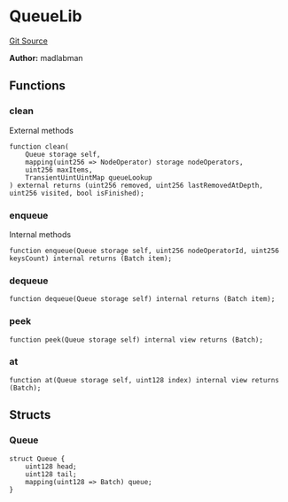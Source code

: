 # QueueLib
[Git Source](https://github.com/lidofinance/community-staking-module/blob/a195b01bbb6171373c6b27ef341ec075aa98a44e/src/lib/QueueLib.sol)

**Author:**
madlabman


## Functions
### clean

External methods


```solidity
function clean(
    Queue storage self,
    mapping(uint256 => NodeOperator) storage nodeOperators,
    uint256 maxItems,
    TransientUintUintMap queueLookup
) external returns (uint256 removed, uint256 lastRemovedAtDepth, uint256 visited, bool isFinished);
```

### enqueue

Internal methods


```solidity
function enqueue(Queue storage self, uint256 nodeOperatorId, uint256 keysCount) internal returns (Batch item);
```

### dequeue


```solidity
function dequeue(Queue storage self) internal returns (Batch item);
```

### peek


```solidity
function peek(Queue storage self) internal view returns (Batch);
```

### at


```solidity
function at(Queue storage self, uint128 index) internal view returns (Batch);
```

## Structs
### Queue

```solidity
struct Queue {
    uint128 head;
    uint128 tail;
    mapping(uint128 => Batch) queue;
}
```

